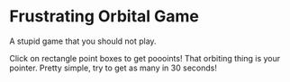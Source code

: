 # Frustrating Orbital Game

A stupid game that you should not play.

Click on rectangle point boxes to get poooints! That orbiting thing is your pointer. Pretty simple, try to get as many in 30 seconds!
